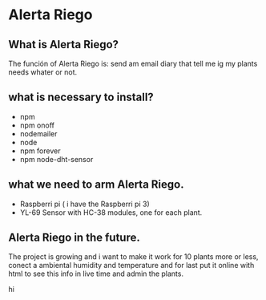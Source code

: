 # Alerta Riego
 
## What is Alerta Riego?
The función of Alerta Riego is: send am email diary that tell me ig my plants needs whater or not.

## what is necessary to install?
 - npm
 - npm onoff
 - nodemailer
 - node
 - npm forever
 - npm node-dht-sensor
 

## what we need to arm Alerta Riego.

- Raspberri pi ( i have the Raspberri pi 3)
- YL-69 Sensor with HC-38 modules, one for each plant.


## Alerta Riego in the future.

The project is growing and i want to make it work for 10 plants more or less, conect a ambiental humidity and temperature and for last put it online with html to see this info in live time and admin the plants.


hi